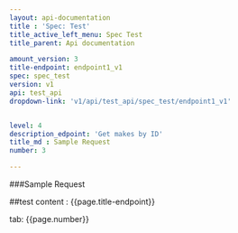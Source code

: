 ```yaml
---
layout: api-documentation
title : 'Spec: Test'
title_active_left_menu: Spec Test
title_parent: Api documentation

amount_version: 3
title-endpoint: endpoint1_v1
spec: spec_test
version: v1
api: test_api
dropdown-link: 'v1/api/test_api/spec_test/endpoint1_v1'


level: 4
description_edpoint: 'Get makes by ID'
title_md : Sample Request
number: 3

---
```



###Sample Request

##test content : {{page.title-endpoint}} 

tab: {{page.number}} 
